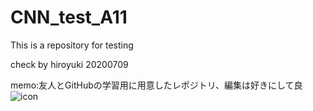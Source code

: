 # CNN_test_A11
 This is a repository for testing

 check by hiroyuki 20200709
 
 memo:友人とGitHubの学習用に用意したレポジトリ、編集は好きにして良
![icon](https://user-images.githubusercontent.com/68011836/149065960-d3d099ce-8caa-4161-9525-c2612eb3233b.png)
